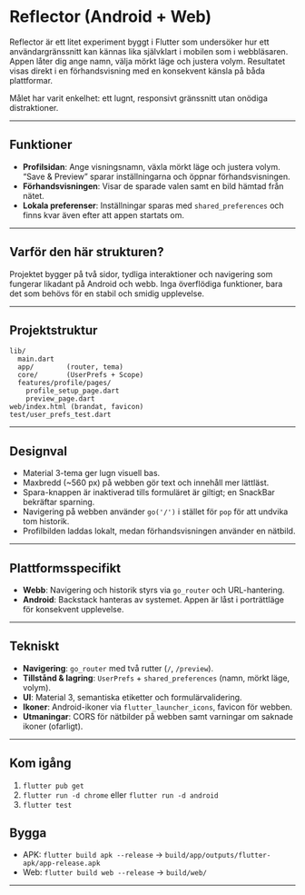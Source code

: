 # Reflector (Android + Web)

Reflector är ett litet experiment byggt i Flutter som undersöker hur ett användargränssnitt kan kännas lika självklart i mobilen som i webbläsaren. Appen låter dig ange namn, välja mörkt läge och justera volym. Resultatet visas direkt i en förhandsvisning med en konsekvent känsla på båda plattformar.

Målet har varit enkelhet: ett lugnt, responsivt gränssnitt utan onödiga distraktioner.

---

## Funktioner

- **Profilsidan**: Ange visningsnamn, växla mörkt läge och justera volym.  
  “Save & Preview” sparar inställningarna och öppnar förhandsvisningen.  
- **Förhandsvisningen**: Visar de sparade valen samt en bild hämtad från nätet.  
- **Lokala preferenser**: Inställningar sparas med `shared_preferences` och finns kvar även efter att appen startats om.

---

## Varför den här strukturen?

Projektet bygger på två sidor, tydliga interaktioner och navigering som fungerar likadant på Android och webb. Inga överflödiga funktioner, bara det som behövs för en stabil och smidig upplevelse.

---

## Projektstruktur

```
lib/
  main.dart
  app/        (router, tema)
  core/       (UserPrefs + Scope)
  features/profile/pages/
    profile_setup_page.dart
    preview_page.dart
web/index.html (brandat, favicon)
test/user_prefs_test.dart
```

---

## Designval

- Material 3-tema ger lugn visuell bas.  
- Maxbredd (~560 px) på webben gör text och innehåll mer lättläst.  
- Spara-knappen är inaktiverad tills formuläret är giltigt; en SnackBar bekräftar sparning.  
- Navigering på webben använder `go('/')` i stället för `pop` för att undvika tom historik.  
- Profilbilden laddas lokalt, medan förhandsvisningen använder en nätbild.

---

## Plattformsspecifikt

- **Webb**: Navigering och historik styrs via `go_router` och URL-hantering.  
- **Android**: Backstack hanteras av systemet. Appen är låst i porträttläge för konsekvent upplevelse.

---

## Tekniskt

- **Navigering**: `go_router` med två rutter (`/`, `/preview`).  
- **Tillstånd & lagring**: `UserPrefs` + `shared_preferences` (namn, mörkt läge, volym).  
- **UI**: Material 3, semantiska etiketter och formulärvalidering.  
- **Ikoner**: Android-ikoner via `flutter_launcher_icons`, favicon för webben.  
- **Utmaningar**: CORS för nätbilder på webben samt varningar om saknade ikoner (ofarligt).

---

## Kom igång

1) `flutter pub get`
2) `flutter run -d chrome` eller `flutter run -d android`
3) `flutter test`

## Bygga

- APK: `flutter build apk --release` → `build/app/outputs/flutter-apk/app-release.apk`
- Web: `flutter build web --release` → `build/web/`

---

